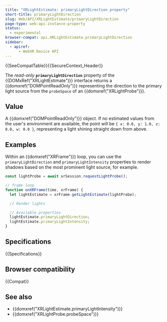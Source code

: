 ```yaml
---
title: "XRLightEstimate: primaryLightDirection property"
short-title: primaryLightDirection
slug: Web/API/XRLightEstimate/primaryLightDirection
page-type: web-api-instance-property
status:
  - experimental
browser-compat: api.XRLightEstimate.primaryLightDirection
sidebar:
  - apiref:
      - WebXR Device API
---
```


{{SeeCompatTable}}{{SecureContext_Header}}

The _read-only_ **`primaryLightDirection`** property of the {{DOMxRef("XRLightEstimate")}} interface returns a {{domxref("DOMPointReadOnly")}} representing the direction to the primary light source from the `probeSpace` of an {{domxref("XRLightProbe")}}.

## Value

A {{domxref("DOMPointReadOnly")}} object. If no estimated values from the user's environment are available, the point will be `{ x: 0.0, y: 1.0, z: 0.0, w: 0.0 }`, representing a light shining straight down from above.

## Examples

Within an {{domxref("XRFrame")}} loop, you can use the `primaryLightDirection` and `primaryLightIntensity` properties
to render shadows based on the most prominent light source, for example.

```js
const lightProbe = await xrSession.requestLightProbe();

// frame loop
function onXRFrame(time, xrFrame) {
  let lightEstimate = xrFrame.getLightEstimate(lightProbe);

  // Render lights

  // Available properties
  lightEstimate.primaryLightDirection;
  lightEstimate.primaryLightIntensity;
}
```

## Specifications

{{Specifications}}

## Browser compatibility

{{Compat}}

## See also

- {{domxref("XRLightEstimate.primaryLightIntensity")}}
- {{domxref("XRLightProbe.probeSpace")}}
